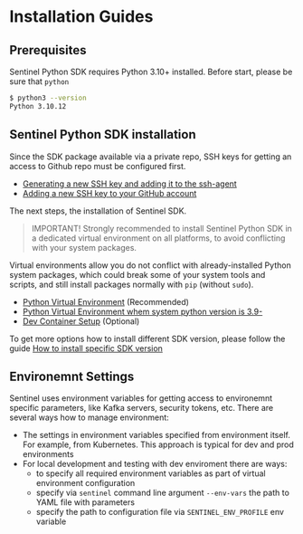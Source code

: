 # Installation Guides

## Prerequisites

Sentinel Python SDK requires Python 3.10+ installed. Before start, please be sure that `python` 
```sh
$ python3 --version
Python 3.10.12
```

## Sentinel Python SDK installation

Since the SDK package available via a private repo, SSH keys for getting an access to Github repo must be configured first.
- [Generating a new SSH key and adding it to the ssh-agent](https://docs.github.com/en/authentication/connecting-to-github-with-ssh/generating-a-new-ssh-key-and-adding-it-to-the-ssh-agent)
- [Adding a new SSH key to your GitHub account](https://docs.github.com/en/authentication/connecting-to-github-with-ssh/adding-a-new-ssh-key-to-your-github-account)

The next steps, the installation of Sentinel SDK.

> IMPORTANT! Strongly recommended to install Sentinel Python SDK in a dedicated virtual environment on all platforms, to avoid conflicting with your system packages.

Virtual environments allow you do not conflict with already-installed Python system packages, which could break some of your system tools and scripts, and still install packages normally with `pip` (without `sudo`).

- [Python Virtual Environment](/docs/Install/Virtualenv.md) (Recommended)
- [Python Virtual Environment whem system python version is 3.9-](/docs/Install/Virtenv-for-prev-python-versions.md)
- [Dev Container Setup](/docs/Install/Dev-Container.md) (Optional)

To get more options how to install different SDK version, please follow the guide [How to install specific SDK version](/docs/Install/Howto-Install-Specific-SDK-Version.md)

## Environemnt Settings

Sentinel uses environment variables for getting access to environemnt specific parameters, like Kafka servers, security tokens, etc. There are several ways how to manage environment:

- The settings in environment variables specified from environment itself. For example, from Kubernetes. This approach is typical for dev and prod environments
- For local development and testing with dev enviroment there are ways:
  - to specify all required environment variables as part of virtual environment configuration
  - specify via `sentinel` command line argument `--env-vars`  the path to YAML file with parameters
  - specify the path to configuration file via `SENTINEL_ENV_PROFILE` env variable

